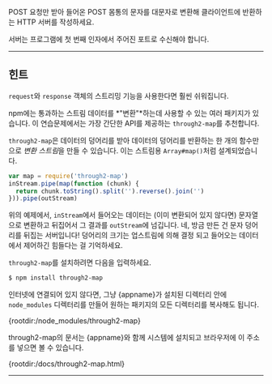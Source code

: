 POST 요청만 받아 들어온 POST 몸통의 문자를 대문자로 변환해 클라이언트에 반환하는 HTTP 서버를 작성하세요.

서버는 프로그램에 첫 번째 인자에서 주어진 포트로 수신해야 합니다.

----------------------------------------------------------------------
## 힌트

`request`와 `response` 객체의 스트리밍 기능을 사용한다면 훨씬 쉬워집니다.


npm에는 통과하는 스트림 데이터를 *"변환"*하는데 사용할 수 있는 여러 패키지가 있습니다. 이 연습문제에서는 가장 간단한 API를 제공하는 `through2-map`를 추천합니다.

`through2-map`은 데이터의 덩어리를 받아 데이터의 덩어리를 반환하는 한 개의 함수만으로 *변환 스트림*을 만들 수 있습니다. 이는 스트림용 `Array#map()`처럼 설계되었습니다.

```js
var map = require('through2-map')
inStream.pipe(map(function (chunk) {
  return chunk.toString().split('').reverse().join('')
})).pipe(outStream)
```

위의 예제에서, `inStream`에서 들어오는 데이터는 (이미 변환되어 있지 않다면) 문자열으로 변환하고 뒤집어서 그 결과를 `outStream`에 넘깁니다. 네, 방금 만든 건 문자 덩어리를 뒤집는 서버입니다! 덩어리의 크기는 업스트림에 의해 결정 되고 들어오는 데이터에서 제어하긴 힘들다는 걸 기억하세요.

`through2-map`를 설치하려면 다음을 입력하세요.

```sh
$ npm install through2-map
```

인터넷에 연결되어 있지 않다면, 그냥 {appname}가 설치된 디렉터리 안에 `node_modules` 디렉터리를 만들어 원하는 패키지의 모든 디렉터리를 복사해도 됩니다.

  {rootdir:/node_modules/through2-map}

through2-map의 문서는 {appname}와 함께 시스템에 설치되고 브라우저에 이 주소를 넣으면 볼 수 있습니다.

  {rootdir:/docs/through2-map.html}

----------------------------------------------------------------------
